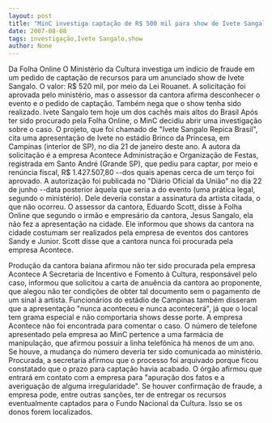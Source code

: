 ```yaml
---
layout: post
title: "MinC investiga captação de R$ 500 mil para show de Ivete Sangalo."
date: 2007-08-08
tags: investigação,Ivete Sangalo,show
author: None
---
```

Da Folha Online 
O Minist&eacute;rio da Cultura investiga um ind&iacute;cio de fraude em um pedido de capta&ccedil;&atilde;o de recursos para um anunciado show de Ivete Sangalo. O valor: R$ 520 mil, por meio da Lei Rouanet. A solicita&ccedil;&atilde;o foi aprovada pelo minist&eacute;rio, mas o assessor da cantora afirma desconhecer o evento e o pedido de capta&ccedil;&atilde;o. Tamb&eacute;m nega que o show tenha sido realizado. Ivete Sangalo tem hoje um dos cach&ecirc;s mais altos do Brasil 
Ap&oacute;s ter sido procurado pela Folha Online, o MinC decidiu abrir uma investiga&ccedil;&atilde;o sobre o caso. 
O projeto, que foi chamado de &quot;Ivete Sangalo Repica Brasil&quot;, cita uma apresenta&ccedil;&atilde;o de Ivete no est&aacute;dio Brinco da Princesa, em Campinas (interior de SP), no dia 21 de janeiro deste ano. A autora da solicita&ccedil;&atilde;o &eacute; a empresa Acontece Administra&ccedil;&atilde;o e Organiza&ccedil;&atilde;o de Festas, registrada em Santo Andr&eacute; (Grande SP), que pediu para captar, por meio e ren&uacute;ncia fiscal, R$ 1.427.507,80 --dos quais apenas cerca de um ter&ccedil;o foi aprovado. 
A autoriza&ccedil;&atilde;o foi publicada no &quot;Di&aacute;rio Oficial da Uni&atilde;o&quot; no dia 22 de junho --data posterior &agrave;quela que seria a do evento (uma pr&aacute;tica legal, segundo o minist&eacute;rio). Dele deveria constar a assinatura da artista citada, o que n&atilde;o ocorreu. 
O assessor da cantora, Eduardo Scott, disse &agrave; Folha Online que segundo o irm&atilde;o e empres&aacute;rio da cantora, Jesus Sangalo, ela n&atilde;o fez a apresenta&ccedil;&atilde;o na cidade. Ele informou que shows da cantora na cidade costumam ser realizados pela empresa de eventos dos cantores Sandy e Junior. Scott disse que a cantora nunca foi procurada pela empresa Acontece. 

Produ&ccedil;&atilde;o da cantora baiana afirmou n&atilde;o ter sido procurada pela empresa Acontece 
A Secretaria de Incentivo e Fomento &agrave; Cultura, respons&aacute;vel pelo caso, informou que solicitou a carta de anu&ecirc;ncia da cantora ao proponente, que alegou n&atilde;o ter condi&ccedil;&otilde;es de obter tal documento sem o pagamento de um sinal &agrave; artista. 
Funcion&aacute;rios do est&aacute;dio de Campinas tamb&eacute;m disseram que a apresenta&ccedil;&atilde;o &quot;nunca aconteceu e nunca acontecer&aacute;&quot;, j&aacute; que o local tem grama especial e n&atilde;o comportaria shows desse porte. 
A empresa Acontece n&atilde;o foi encontrada para comentar o caso. O n&uacute;mero de telefone apresentado pela empresa ao MinC pertence a uma farm&aacute;cia de manipula&ccedil;&atilde;o, que afirmou possuir a linha telef&ocirc;nica h&aacute; menos de um ano. Se houve, a mudan&ccedil;a do n&uacute;mero deveria ter sido comunicada ao minist&eacute;rio. 
Procurada, a secretaria afirmou que o processo foi arquivado porque ficou constatado que o prazo para capta&ccedil;&atilde;o havia acabado. O &oacute;rg&atilde;o afirmou que entrar&aacute; em contato com a empresa para &quot;apura&ccedil;&atilde;o dos fatos e a averigua&ccedil;&atilde;o de alguma irregularidade&quot;. 
Se houver confirma&ccedil;&atilde;o de fraude, a empresa pode, entre outras san&ccedil;&otilde;es, ter de entregar os recursos eventualmente captados para o Fundo Nacional da Cultura. Isso se os donos forem localizados. 
 